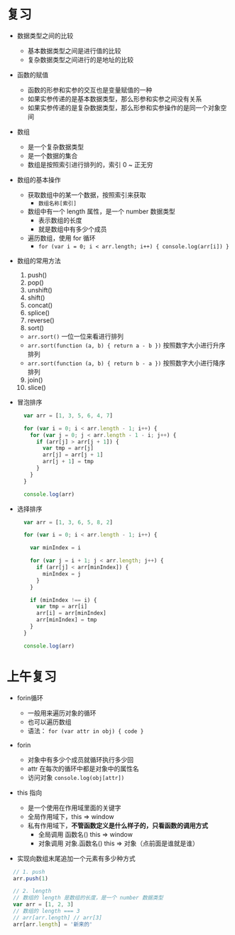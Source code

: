 # 复习

- 数据类型之间的比较
  + 基本数据类型之间是进行值的比较
  + 复杂数据类型之间进行的是地址的比较

- 函数的赋值
  + 函数的形参和实参的交互也是变量赋值的一种
  + 如果实参传递的是基本数据类型，那么形参和实参之间没有关系
  + 如果实参传递的是复杂数据类型，那么形参和实参操作的是同一个对象空间

- 数组
  + 是一个复杂数据类型
  + 是一个数据的集合
  + 数组是按照索引进行排列的，索引 0 ~ 正无穷

- 数组的基本操作
  + 获取数组中的某一个数据，按照索引来获取
    + `数组名称[索引]`
  + 数组中有一个 length 属性，是一个 number 数据类型
    + 表示数组的长度
    + 就是数组中有多少个成员
  + 遍历数组，使用 for 循环
    + `for (var i = 0; i < arr.length; i++) { console.log(arr[i]) }`

- 数组的常用方法
  1. push()
  2. pop()
  3. unshift()
  4. shift()
  5. concat()
  6. splice()
  7. reverse()
  8. sort()
    + `arr.sort()` 一位一位来看进行排列
    + `arr.sort(function (a, b) { return a - b })` 按照数字大小进行升序排列
    + `arr.sort(function (a, b) { return b - a })` 按照数字大小进行降序排列
  9. join()
  10. slice()

- 冒泡排序
  ```javascript
    var arr = [1, 3, 5, 6, 4, 7]

    for (var i = 0; i < arr.length - 1; i++) {
      for (var j = 0; j < arr.length - 1 - i; j++) {
        if (arr[j] > arr[j + 1]) {
          var tmp = arr[j]
          arr[j] = arr[j + 1]
          arr[j + 1] = tmp
        }
      }
    }

    console.log(arr)
  ```

- 选择排序
  ```javascript
    var arr = [1, 3, 6, 5, 8, 2]

    for (var i = 0; i < arr.length - 1; i++) {

      var minIndex = i

      for (var j = i + 1; j < arr.length; j++) {
        if (arr[j] < arr[minIndex]) {
          minIndex = j
        }
      }

      if (minIndex !== i) {
        var tmp = arr[i]
        arr[i] = arr[minIndex]
        arr[minIndex] = tmp
      }
    }

    console.log(arr)
  ```

# 上午复习

- forin循环
  + 一般用来遍历对象的循环
  + 也可以遍历数组
  + 语法： `for (var attr in obj) { code }`

- forin
  + 对象中有多少个成员就循环执行多少回
  + attr 在每次的循环中都是对象中的属性名
  + 访问对象 `console.log(obj[attr])`

- this 指向
  + 是一个使用在作用域里面的关键字
  + 全局作用域下，this => window
  + 私有作用域下，**不管函数定义是什么样子的，只看函数的调用方式**
    + 全局调用 函数名()     this => window
    + 对象调用 对象.函数名()     this => 对象（点前面是谁就是谁）

- 实现向数组末尾追加一个元素有多少种方式

```javascript
  // 1. push
  arr.push(1)

  // 2. length
  // 数组的 length 是数组的长度，是一个 number 数据类型
  var arr = [1, 2, 3]
  // 数组的 length === 3
  // arr[arr.length] // arr[3]
  arr[arr.length] = '新来的'
```
